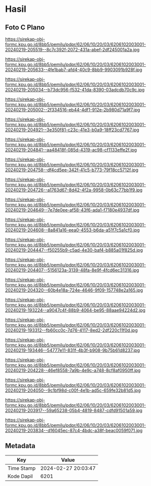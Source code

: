 # Hasil

## Foto C Plano

https://sirekap-obj-formc.kpu.go.id/8bb5/pemilu/pdpr/62/06/10/20/03/6206102003001-20240219-205519--8c7c392f-2072-431a-abef-2df245001a2a.jpg

https://sirekap-obj-formc.kpu.go.id/8bb5/pemilu/pdpr/62/06/10/20/03/6206102003001-20240219-205633--4fe1bab7-afd4-40c9-8bb9-9903091b928f.jpg

https://sirekap-obj-formc.kpu.go.id/8bb5/pemilu/pdpr/62/06/10/20/03/6206102003001-20240219-205034--b73dc956-f532-41da-8390-03adcdb70c9c.jpg

https://sirekap-obj-formc.kpu.go.id/8bb5/pemilu/pdpr/62/06/10/20/03/6206102003001-20240219-205002--2f334516-eb44-4df1-912e-2b980d71a9f7.jpg

https://sirekap-obj-formc.kpu.go.id/8bb5/pemilu/pdpr/62/06/10/20/03/6206102003001-20240219-204921--3e350f81-c23c-41e3-b0a9-18ff23cd7767.jpg

https://sirekap-obj-formc.kpu.go.id/8bb5/pemilu/pdpr/62/06/10/20/03/6206102003001-20240219-204841--aa48418f-085d-4319-ac98-cf1133effe2f.jpg

https://sirekap-obj-formc.kpu.go.id/8bb5/pemilu/pdpr/62/06/10/20/03/6206102003001-20240219-204758--df4cd5ee-342f-41c5-b773-79f18cc5712f.jpg

https://sirekap-obj-formc.kpu.go.id/8bb5/pemilu/pdpr/62/06/10/20/03/6206102003001-20240219-204726--a1763d67-8d42-4f2a-9958-0b63c77bb1f9.jpg

https://sirekap-obj-formc.kpu.go.id/8bb5/pemilu/pdpr/62/06/10/20/03/6206102003001-20240219-204649--7e7de0ee-af58-43f6-ada1-f7180e4937df.jpg

https://sirekap-obj-formc.kpu.go.id/8bb5/pemilu/pdpr/62/06/10/20/03/6206102003001-20240219-204608--8a841a16-eea0-4553-b6da-a51f7c5a1cf0.jpg

https://sirekap-obj-formc.kpu.go.id/8bb5/pemilu/pdpr/62/06/10/20/03/6206102003001-20240219-204447--f50255b9-c5ad-4e30-baf4-b885a01f825d.jpg

https://sirekap-obj-formc.kpu.go.id/8bb5/pemilu/pdpr/62/06/10/20/03/6206102003001-20240219-204407--5156123a-3139-48fa-8e9f-4fcd6ec31316.jpg

https://sirekap-obj-formc.kpu.go.id/8bb5/pemilu/pdpr/62/06/10/20/03/6206102003001-20240219-204320--60b4e18a-724e-4646-9f09-157748e2a165.jpg

https://sirekap-obj-formc.kpu.go.id/8bb5/pemilu/pdpr/62/06/10/20/03/6206102003001-20240219-193224--a9047c4f-88b9-4064-be95-88aae94224d2.jpg

https://sirekap-obj-formc.kpu.go.id/8bb5/pemilu/pdpr/62/06/10/20/03/6206102003001-20240219-193312--fb60cc0c-7d76-4117-8ed2-2df220c11f0d.jpg

https://sirekap-obj-formc.kpu.go.id/8bb5/pemilu/pdpr/62/06/10/20/03/6206102003001-20240219-193446--54777e11-831f-4b3f-b908-9b75b61d8237.jpg

https://sirekap-obj-formc.kpu.go.id/8bb5/pemilu/pdpr/62/06/10/20/03/6206102003001-20240219-204228--46ef8558-7a9b-4e9c-a748-8cf8af0950ff.jpg

https://sirekap-obj-formc.kpu.go.id/8bb5/pemilu/pdpr/62/06/10/20/03/6206102003001-20240219-204050--9c1bf98d-c00f-4e1b-ad5c-659fe32b81d5.jpg

https://sirekap-obj-formc.kpu.go.id/8bb5/pemilu/pdpr/62/06/10/20/03/6206102003001-20240219-203917--59a65238-05b4-4819-8487-cdfd91501a59.jpg

https://sirekap-obj-formc.kpu.go.id/8bb5/pemilu/pdpr/62/06/10/20/03/6206102003001-20240219-203834--d16045ec-87c4-4bdc-a38f-beac0059f071.jpg


## Metadata

| Key        | Value               |
| ---------- | ------------------- |
| Time Stamp | 2024-02-27 20:03:47 |
| Kode Dapil | 6201                |



